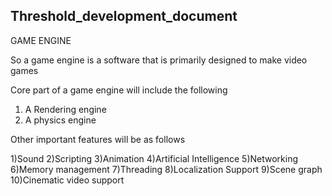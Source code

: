## Threshold_development_document ##

GAME ENGINE

So a game engine is a software that is primarily designed to make video games

Core part of a game engine will include the following

1) A Rendering engine
2) A physics engine

Other important features will be as follows

1)Sound
2)Scripting
3)Animation
4)Artificial Intelligence
5)Networking
6)Memory management
7)Threading
8)Localization Support
9)Scene graph
10)Cinematic video support
